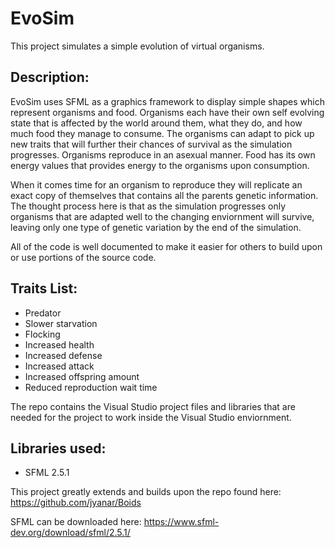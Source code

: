 # EvoSim
This project simulates a simple evolution of virtual organisms.

## Description:
EvoSim uses SFML as a graphics framework to display simple shapes which represent organisms and food. Organisms each have their own self evolving state that is affected by the world around them, what they do, and how much food they manage to consume. The organisms can adapt to pick up new traits that will further their chances of survival as the simulation progresses. Organisms reproduce in an asexual manner. Food has its own energy values that provides energy to the organisms upon consumption. 

When it comes time for an organism to reproduce they will replicate an exact copy of themselves that contains all the parents genetic information. The thought process here is that as the simulation progresses only organisms that are adapted well to the changing enviornment will survive, leaving only one type of genetic variation by the end of the simulation.

All of the code is well documented to make it easier for others to build upon or use portions of the source code.

## Traits List:
- Predator
- Slower starvation
- Flocking
- Increased health
- Increased defense
- Increased attack
- Increased offspring amount
- Reduced reproduction wait time

The repo contains the Visual Studio project files and libraries that are needed for the project to work inside the Visual Studio enviornment.

## Libraries used:
- SFML 2.5.1

This project greatly extends and builds upon the repo found here:
https://github.com/jyanar/Boids

SFML can be downloaded here:
https://www.sfml-dev.org/download/sfml/2.5.1/
